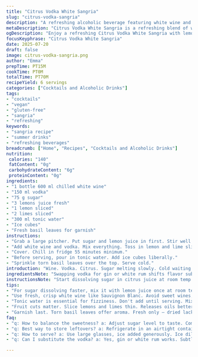 ```yaml
---
title: "Citrus Vodka White Sangria"
slug: "citrus-vodka-sangria"
description: "A refreshing alcoholic beverage featuring white wine and vodka with zesty lime and lemon slices, lightly sweetened and topped with tonic water. Served chilled with ice and mint for a cool twist. Vegan, nut-free, gluten-free, lactose-free, and egg-free."
metaDescription: "Citrus Vodka White Sangria is a refreshing blend of white wine and vodka with zesty lemon and lime. Perfect for hot summer days."
ogDescription: "Enjoy a refreshing Citrus Vodka White Sangria with lemon and lime. A pleasant blend of flavors, ideal for summer gatherings."
focusKeyphrase: "Citrus Vodka White Sangria"
date: 2025-07-20
draft: false
image: citrus-vodka-sangria.png
author: "Emma"
prepTime: PT15M
cookTime: PT0M
totalTime: PT70M
recipeYield: 6 servings
categories: ["Cocktails and Alcoholic Drinks"]
tags:
- "cocktails"
- "vegan"
- "gluten-free"
- "sangria"
- "refreshing"
keywords:
- "sangria recipe"
- "summer drinks"
- "refreshing beverages"
breadcrumb: ["Home", "Recipes", "Cocktails and Alcoholic Drinks"]
nutrition: 
 calories: "140"
 fatContent: "0g"
 carbohydrateContent: "6g"
 proteinContent: "0g"
ingredients:
- "1 bottle 600 ml chilled white wine"
- "150 ml vodka"
- "75 g sugar"
- "3 lemons juice fresh"
- "1 lemon sliced"
- "2 limes sliced"
- "300 ml tonic water"
- "Ice cubes"
- "Fresh basil leaves for garnish"
instructions:
- "Grab a large pitcher. Put sugar and lemon juice in first. Stir well until sugar dissolves."
- "Add white wine and vodka. Mix everything. Toss in lemon and lime slices."
- "Cover. Chill in fridge 55 minutes minimum."
- "Before serving, pour in tonic water. Add ice cubes liberally."
- "Sprinkle torn basil leaves over the top. Serve cold."
introduction: "Wine. Vodka. Citrus. Sugar melting slowly. Cold waiting. Limes and lemons float silently. Soda bubbles sticking to the glass. Mint replaced with basil leaves. Different. Sharp. The cold splash cuts the sweetness. A quick fix before the weekend. Not complicated, just layered with flavors. Vegan and allergen-free, it pokes at traditional sangria with a sharper bite. A lighter take, clean on the palate. You taste sun and ice. Lively and bright. Ready when you're not. No rush. Just chill and sip. Enjoy. Keep it simple. Unexpected twist with basil instead of mint. Fresh but different. Calls for good wine. This one, cooler and cleaner, perfect when hot outside. Easy for vegetarians and free from most common allergens too. A fast mix but still needs about an hour to come together well."
ingredientsNote: "Swapping vodka for gin or white rum shifts flavor subtly. Here vodka chosen for neutral spirit base, letting citrus shine. Sugar quantity reduced to balance tonic's bitterness. Lemons dominate juice, limes sliced for visual and taste contrast. Basil instead of traditional mint to add herbal complexity. Tonic water adds light fizz and a hint of bitterness, replacing usual soda water or lemonade. Keep wine cold before mixing for best taste. If lacking tonic, sparkling mineral water works but less bitter edge. Ice cubes needed generously — dilute and chill. Gluten-free, vegan, dairy-free, egg-free. Easy for most diets. Choose crisp, dry white wine — Sauvignon Blanc or Pinot Grigio fit well. Avoid overly sweet wines or heavy oak tones. Fresh citrus essential, avoid thick rind fruit to keep bitterness low. Slice fruit thinly for quick infusing but not mushy."
instructionsNote: "Start dissolving sugar in citrus juice at room temp for faster integration. Stir well to avoid gritty texture. Adding wine and vodka afterward keeps alcohol balanced and not too sugary. Fruit slices must be cut beforehand to release oils without over-maceration. Chill uncovered or loosely covered for best flavor mingling—about 55 minutes hits sweet spot. Too long — fruit gets mushy, bitterness peaks. Before serving, add tonic to preserve fizz; avoid premature mixing to keep bubbles alive. Ice quantity varies by serving temp and glass size — generous for chill and slight dilution. Garnish last moment: torn basil leaves provide aroma without overpowering. Use fresh leaves only — dried leaves lose the fresh sharpness. Pour gently into glasses to keep bubbles and show off colorful floating slices. Drink within a few hours for best experience; flavors fade or turn bitter later."
tips:
- "For sugar dissolving faster, mix it with lemon juice once at room temp. Stir vigorously, avoid gritty feel. Sugar needs to melt fully. Don't rush this step; infusion starts here."
- "Use fresh, crisp white wine like Sauvignon Blanc. Avoid sweet wines, heavy oak notes. They overpower citrus flavor. Dry is key here, keeps drink refreshing."
- "Tonic water is essential for fizziness. Don't add until serving. Mix in gently, preserves bubbles. If lacking tonic, sparkling mineral water is alternative. Less bitter edge possible."
- "Fruit cuts matter. Slice lemons and limes thin. Releases oils better, keeps them from getting mushy. Thin slices also enhance visual appeal in the drink. Float them artfully."
- "Garnish last. Torn basil leaves offer aroma. Fresh only — dried lacks sharpness significant to this drink. Scatter them right before serving. Visual zest matters here for appeal."
faq:
- "q: How to balance the sweetness? a: Adjust sugar level to taste. Compliments citrus but not overpower. Drop sugar if tonic’s already sweet. Blend flavors."
- "q: Best way to store leftovers? a: Refrigerate in an airtight container. But tonic goes flat. Separate tonic from sangria if possible. Drink within 2 days."
- "q: How to serve? a: Use large glasses, ice added generously. Ice dilutes, keeps fresh. Pour slowly, maintain fizz. Show off fruit slices in glass."
- "q: Can I substitute the vodka? a: Yes, gin or white rum works. Subtle change in flavor. Tonic balances regardless. Experiment but keep citrus hit strong."

---
```

